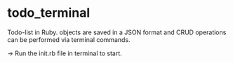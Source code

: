 # todo_terminal

Todo-list in Ruby.
objects are saved in a JSON format and CRUD operations can be performed via terminal commands. 

-> Run the init.rb file in terminal to start. 
